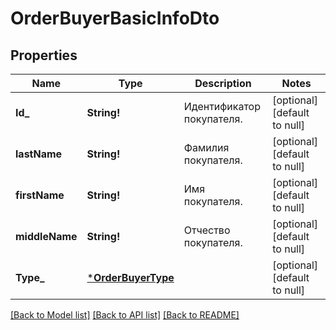 # OrderBuyerBasicInfoDto

## Properties
Name | Type | Description | Notes
------------ | ------------- | ------------- | -------------
**Id_** | **String!** | Идентификатор покупателя. | [optional] [default to null]
**lastName** | **String!** | Фамилия покупателя. | [optional] [default to null]
**firstName** | **String!** | Имя покупателя. | [optional] [default to null]
**middleName** | **String!** | Отчество покупателя. | [optional] [default to null]
**Type_** | [***OrderBuyerType**](OrderBuyerType.md) |  | [optional] [default to null]

[[Back to Model list]](../README.md#documentation-for-models) [[Back to API list]](../README.md#documentation-for-api-endpoints) [[Back to README]](../README.md)


